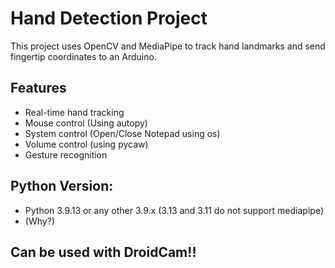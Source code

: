 # Hand Detection Project

This project uses OpenCV and MediaPipe to track hand landmarks and send fingertip coordinates to an Arduino.

## Features
- Real-time hand tracking
- Mouse control (Using autopy)
- System control (Open/Close Notepad using os)
- Volume control (using pycaw)
- Gesture recognition
 
## Python Version:
- Python 3.9.13 or any other 3.9.x (3.13 and 3.11 do not support mediapipe)
- (Why?)

## Can be used with DroidCam!!